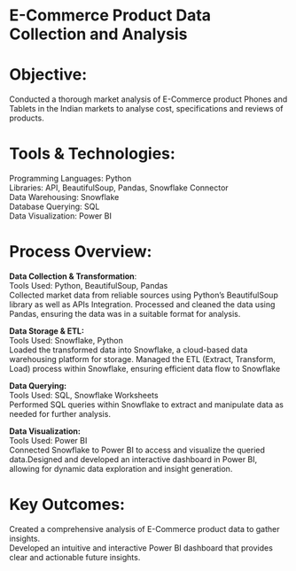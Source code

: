 # E-Commerce Product Data Collection and Analysis<BR>

# Objective: <BR>
Conducted a thorough market analysis of E-Commerce product Phones and Tablets in the Indian markets to analyse cost, specifications and reviews of products. <BR>

# Tools & Technologies:
Programming Languages: Python <BR>
Libraries: API, BeautifulSoup, Pandas, Snowflake Connector <BR>
Data Warehousing: Snowflake <BR>
Database Querying: SQL <BR>
Data Visualization: Power BI <BR>

# Process Overview: <BR>

**Data Collection & Transformation**: <BR>
Tools Used: Python, BeautifulSoup, Pandas <BR>
Collected market data from reliable sources using Python’s BeautifulSoup library as well as APIs Integration. Processed and cleaned the data using Pandas, ensuring the data was in a suitable format for analysis. <BR>

**Data Storage & ETL:** <BR>
Tools Used: Snowflake, Python <BR>
Loaded the transformed data into Snowflake, a cloud-based data warehousing platform for storage. Managed the ETL (Extract, Transform, Load) process within Snowflake, ensuring efficient data flow to Snowflake <BR>

**Data Querying:** <BR>
Tools Used: SQL, Snowflake Worksheets <BR>
Performed SQL queries within Snowflake to extract and manipulate data as needed for further analysis. <BR>

**Data Visualization:**<BR>
Tools Used: Power BI <BR>
Connected Snowflake to Power BI to access and visualize the queried data.Designed and developed an interactive dashboard in Power BI, allowing for dynamic data exploration and insight generation. <BR>

# Key Outcomes: <BR>
Created a comprehensive analysis of E-Commerce product data to gather insights.<BR>
Developed an intuitive and interactive Power BI dashboard that provides clear and actionable future insights.<BR>
